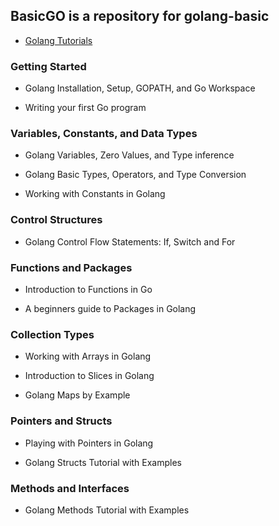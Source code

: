 ## BasicGO is a repository for golang-basic

+ [Golang Tutorials](http://www.scusong.xyz)

### Getting Started

+ Golang Installation, Setup, GOPATH, and Go Workspace

+ Writing your first Go program


### Variables, Constants, and Data Types

+ Golang Variables, Zero Values, and Type inference

+ Golang Basic Types, Operators, and Type Conversion

+ Working with Constants in Golang


### Control Structures

+ Golang Control Flow Statements: If, Switch and For


### Functions and Packages

+ Introduction to Functions in Go

+ A beginners guide to Packages in Golang


### Collection Types

+ Working with Arrays in Golang

+ Introduction to Slices in Golang

+ Golang Maps by Example


### Pointers and Structs

+ Playing with Pointers in Golang

+ Golang Structs Tutorial with Examples


### Methods and Interfaces

+ Golang Methods Tutorial with Examples
